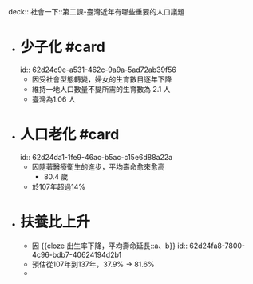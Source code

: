 deck:: 社會一下::第二課-臺灣近年有哪些重要的人口議題

- # 少子化 #card
  id:: 62d24c9e-a531-462c-9a9a-5ad72ab39f56
	- 因受社會型態轉變，婦女的生育數目逐年下降
	- 維持一地人口數量不變所需的生育數為 2.1 人
	- 臺灣為1.06 人
- # 人口老化 #card
  id:: 62d24da1-1fe9-46ac-b5ac-c15e6d88a22a
	- 因隨著醫療衛生的進步，平均壽命愈來愈高
		- 80.4 歲
	- 於107年超過14%
- # 扶養比上升
	- 因 {{cloze 出生率下降，平均壽命延長::a、b}}
	  id:: 62d24fa8-7800-4c96-bdb7-40624194d2b1
	- 預估從107年到137年，37.9% -> 81.6%
	-
